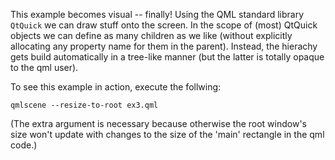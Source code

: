 This example becomes visual -- finally! Using the QML
standard library `QtQuick` we can draw stuff onto the
screen. In the scope of (most) QtQuick objects we can
define as many children as we like (without explicitly
allocating any property name for them in the parent).
Instead, the hierachy gets build automatically in a
tree-like manner (but the latter is totally opaque to
the qml user).

To see this example in action, execute the follwing:

    qmlscene --resize-to-root ex3.qml

(The extra argument is necessary because otherwise the
root window's size won't update with changes to the size
of the 'main' rectangle in the qml code.)
